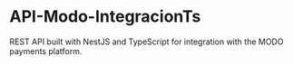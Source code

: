 # API-Modo-IntegracionTs
REST API built with NestJS and TypeScript for integration with the MODO payments platform.
